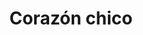 ---
title: Corazón chico
date: 
draft: false

# descripcion
description : Corazón chico

materials: Plata 925

color: Plateado

dimensions: 1,5cm x 1,5cm

code: 02-14-0241

type: "Dijes"

categories: []

price: $1.870,00

price_eftvo: $1.590,00

# Images
# first image will be shown in the product page
images:
  # - image: "images/path_to_image"
  # La ubicacion de las imagenes es imagenes/Dijes/Dijes.Plata/02-14-0241-corazon-chico
  - image: "./images/dijes/plata/02-14-0241-corazon-chico.JPG"
---